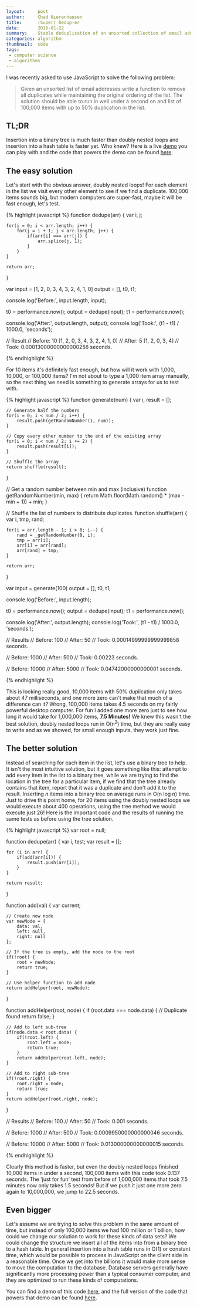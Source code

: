 ```yaml
---
layout:     post
author:     Chad Nierenhausen
title:      (Super) Dedup-er
date:       2016-01-22
summary:    Stable deduplication of an unsorted collection of email addresses.
categories: algorithm
thumbnail:  code
tags:
 - computer science
 - algorithms
---
```

I was recently asked to use JavaScript to solve the following problem:

> Given an unsorted list of email addresses write a function to remove all duplicates while maintaining the original ordering of the list. The solution should be able to run in well under a second on and list of 100,000 items with up to 50% duplication in the list.

## TL;DR
Insertion into a binary tree is much faster than doubly nested loops and insertion into a hash table is faster yet. Who knew?
Here is a live [demo][Demo] you can play with and the code that powers the demo can be found [here][DemoCode].

## The easy solution
Let\'s start with the obvious answer, doubly nested loops! For each element in the list we visit every other element to see if we find a duplicate. 100,000 items sounds big, but modern computers are super-fast, maybe it will be fast enough, let\'s test.

{% highlight javascript %}
function dedupe(arr) {
    var i, j;

    for(i = 0; i < arr.length; i++) {
        for(j = i + 1; j < arr.length; j++) {
            if(arr[i] === arr[j]) {
                arr.splice(j, 1);
            }
        }
    }

    return arr;
}

var input = [1, 2, 0, 3, 4, 3, 2, 4, 1, 0]
    output = [],
    t0,
    t1;

console.log('Before:', input.length, input);

t0 = performance.now();
output = dedupe(input);
t1 = performance.now();

console.log('After:', output.length, output);
console.log('Took:', (t1 - t1) / 1000.0, 'seconds');

// Result
// Before: 10 [1, 2, 0, 3, 4, 3, 2, 4, 1, 0]
// After: 5 [1, 2, 0, 3, 4]
// Took: 0.00013000000000000256 seconds.

{% endhighlight %}

For 10 items it\'s definitely fast enough, but how will it work with 1,000, 10,000, or 100,000 items? I\'m not about to type a 1,000 item array manually, so  the next thing we need is something to generate arrays for us to test with.


{% highlight javascript %}
function generate(num) {
    var i, result = [];

    // Generate half the numbers
    for(i = 0; i < num / 2; i++) {
        result.push(getRandomNumber(1, num));
    }

    // Copy every other number to the end of the existing array
    for(i = 0; i < num / 2; i += 2) {
        result.push(result[i]);
    }

    // Shuffle the array
    return shuffle(result);
}

// Get a random number between min and max (inclusive)
function getRandomNumber(min, max) {
    return Math.floor(Math.random() * (max - min + 1)) + min;
}

// Shuffle the list of numbers to distribute duplicates.
function shuffle(arr) {
    var i, tmp, rand;

    for(i = arr.length - 1; i > 0; i--) {
        rand = _getRandomNumber(0, i);
        tmp = arr[i];
        arr[i] = arr[rand];
        arr[rand] = tmp;
    }

    return arr;
}    

var input = generate(100)
    output = [],
    t0,
    t1;

console.log('Before:', input.length);

t0 = performance.now();
output = dedupe(input);
t1 = performance.now();

console.log('After:', output.length);
console.log('Took:', (t1 - t1) / 1000.0, 'seconds');

// Results
// Before: 100
// After: 50
// Took: 0.00014999999999999858 seconds.

// Before: 1000
// After: 500
// Took: 0.00223 seconds.

// Before: 10000
// After: 5000
// Took: 0.04742000000000001 seconds.

{% endhighlight %}

This is looking really good, 10,000 items with 50% duplication only takes about 47 milliseconds, and one more zero can\'t make that much of a difference can it? Wrong, 100,000 items takes 4.5 seconds on my fairly powerful desktop computer. For fun I added one more zero just to see how long it would take for 1,000,000 items, **7.5 Minutes!** We knew this wasn\'t the best solution, doubly nested loops run in O(n<sup>2</sup>) time, but they are really easy to write and as we showed, for small enough inputs, they work just fine.

## The better solution

Instead of searching for each item in the list, let\'s use a binary tree to help. It isn\'t the most intuitive solution, but it goes something like this: attempt to add every item in the list to a binary tree, while we are trying to find the location in the tree for a particular item, if we find that the tree already contains that item, report that it was a duplicate and don\'t add it to the result. Inserting _n_ items into a binary tree on average runs in O(n log n) time. Just to drive this point home, for 20 items using the doubly nested loops  we would execute about 400 operations, using the tree method we would execute just 26! Here is the important code and the results of running the same tests as before using the tree solution.

{% highlight javascript %}
var root = null;


function dedupe(arr) {
    var i, test;
    var result = [];

    for (i in arr) {
        if(add(arr[i])) {
            result.push(arr[i]);
        }
    }

    return result;
}

function add(val) {
    var current;

    // Create new node
    var newNode = {
        data: val,
        left: null,
        right: null
    };

    // If the tree is empty, add the node to the root
    if(!root) {
        root = newNode;
        return true;
    }

    // Use helper function to add node
    return addHelper(root, newNode);
}

function addHelper(root, node) {
    if (root.data === node.data) {
        // Duplicate found
        return false;
    }

    // Add to left sub-tree
    if(node.data < root.data) {
        if(!root.left) {
            root.left = node;
            return true;
        }
        return addHelper(root.left, node);
    }

    // Add to right sub-tree
    if(!root.right) {
        root.right = node;
        return true;
    }
    return addHelper(root.right, node);
}

// Results
// Before: 100
// After: 50
// Took: 0.001 seconds.

// Before: 1000
// After: 500
// Took: 0.0009950000000000046 seconds.

// Before: 10000
// After: 5000
// Took: 0.013000000000000015 seconds.

{% endhighlight %}

Clearly this method is faster, but even the doubly nested loops finished 10,000 items in under a second, 100,000 items with this code took 0.137 seconds. The \'just for fun\' test from before of 1,000,000 items that took 7.5 minutes now only takes 1.5 seconds! But if we push it just one more zero again to 10,000,000, we jump to 22.5 seconds.

## Even bigger

Let\'s assume we are trying to solve this problem in the same amount of time, but instead of only 100,000 items we had 100 million or 1 billion, how could we change our solution to work for these kinds of data sets? We could change the structure we insert all of the items into from a  binary tree to a hash table. In general insertion into a hash table runs in O(1)  or constant time, which would be possible to process in JavaScript on the client side in a reasonable time. Once we get into the billions it would make more sense to move the computation to the database. Database servers generally have significantly more processing power than a typical consumer computer, and they are optimized to run these kinds of computations.  

You can find a demo of this code [here][Demo], and the full version of the code that powers that demo can be found [here][DemoCode].

[Demo]: /dedupe
[DemoCode]: https://gist.github.com/cnieren/eef196769425143c9bd1
